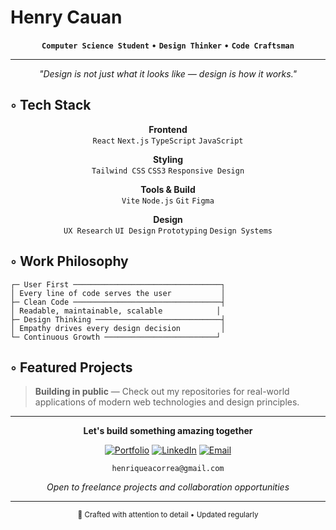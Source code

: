 # Henry Cauan

<div align="center">

**`Computer Science Student`** • **`Design Thinker`** • **`Code Craftsman`**

---

*"Design is not just what it looks like — design is how it works."*

</div>

## ◦ Tech Stack

<div align="center">

**Frontend**  
`React` `Next.js` `TypeScript` `JavaScript`

**Styling**  
`Tailwind CSS` `CSS3` `Responsive Design`

**Tools & Build**  
`Vite` `Node.js` `Git` `Figma`

**Design**  
`UX Research` `UI Design` `Prototyping` `Design Systems`

</div>

## ◦ Work Philosophy

```
┌─ User First ─────────────────────────────────┐
│ Every line of code serves the user           │
├─ Clean Code ─────────────────────────────────┤
│ Readable, maintainable, scalable            │
├─ Design Thinking ────────────────────────────┤
│ Empathy drives every design decision         │
└─ Continuous Growth ─────────────────────────┘
```

## ◦ Featured Projects

> **Building in public** — Check out my repositories for real-world applications of modern web technologies and design principles.

---

<div align="center">

**Let's build something amazing together**

[![Portfolio](https://img.shields.io/badge/Portfolio-000000?style=for-the-badge&logo=About.me&logoColor=white)](#)
[![LinkedIn](https://img.shields.io/badge/LinkedIn-0A66C2?style=for-the-badge&logo=linkedin&logoColor=white)](#)
[![Email](https://img.shields.io/badge/Email-000000?style=for-the-badge&logo=gmail&logoColor=white)](#)

```
henriqueacorrea@gmail.com
```

*Open to freelance projects and collaboration opportunities*

</div>

---

<div align="center">
<sub>💭 Crafted with attention to detail • Updated regularly</sub>
</div>
